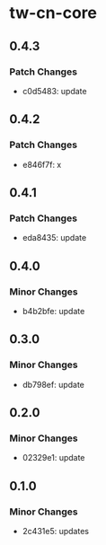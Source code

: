 # tw-cn-core

## 0.4.3

### Patch Changes

- c0d5483: update

## 0.4.2

### Patch Changes

- e846f7f: x

## 0.4.1

### Patch Changes

- eda8435: update

## 0.4.0

### Minor Changes

- b4b2bfe: update

## 0.3.0

### Minor Changes

- db798ef: update

## 0.2.0

### Minor Changes

- 02329e1: update

## 0.1.0

### Minor Changes

- 2c431e5: updates
